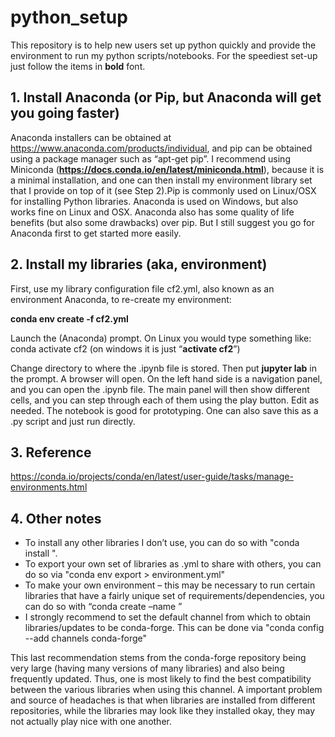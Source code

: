# python_setup

This repository is to help new users set up python quickly and provide the environment to run my python scripts/notebooks. For the speediest set-up just follow the items in **bold** font.

## 1. Install Anaconda (or Pip, but Anaconda will get you going faster)

Anaconda installers can be obtained at https://www.anaconda.com/products/individual, and pip can be obtained using a package manager such as “apt-get pip”. I recommend using Miniconda (**https://docs.conda.io/en/latest/miniconda.html**), because it is a minimal installation, and one can then install my environment library set that I provide on top of it (see Step 2).Pip is commonly used on Linux/OSX for installing Python libraries. Anaconda is used on Windows, but also works fine on Linux and OSX. Anaconda also has some quality of life benefits (but also some drawbacks) over pip. But I still suggest you go for Anaconda first to get started more easily. 

## 2. Install my libraries (aka, environment)
First, use my library configuration file cf2.yml, also known as an environment Anaconda, to re-create my environment:

**conda env create -f cf2.yml**

Launch the (Anaconda) prompt. On Linux you would type something like: 
conda activate cf2 (on windows it is just “**activate cf2**”)

Change directory to where the .ipynb file is stored. Then put **jupyter lab** in the prompt. A browser will open. On the left hand side is a navigation panel, and you can open the .ipynb file. The main panel will then show different cells, and you can step through each of them using the play button. Edit as needed. The notebook is good for prototyping. One can also save this as a .py script and just run directly. 

## 3. Reference
https://conda.io/projects/conda/en/latest/user-guide/tasks/manage-environments.html

## 4. Other notes
- To install any other libraries I don’t use, you can do so with "conda install <library>". 
- To export your own set of libraries as .yml to share with others, you can do so via "conda env export > environment.yml"
- To make your own environment – this may be necessary to run certain libraries that have a fairly unique set of requirements/dependencies, you can do so with “conda create –name <envnamehere>”
- I strongly recommend to set the default channel from which to obtain libraries/updates to be conda-forge. This can be done via "conda config --add channels conda-forge"

This last recommendation stems from the conda-forge repository being very large (having many versions of many libraries) and also being frequently updated. Thus, one is most likely to find the best compatibility between the various libraries when using this channel. A important problem and source of headaches is that when libraries are installed from different repositories, while the libraries may look like they installed okay, they may not actually play nice with one another.
